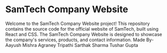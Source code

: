 # SamTech Company Website

Welcome to the SamTech Company Website project! This repository contains the source code for the official website of SamTech, built using React and CSS.
The SamTech Company Website is designed to showcase the company's services, products, and contact information. 
Made By-
Aayush Mishra
Agraney Tripathi
Sarthak Sharma
Tushar Gupta
